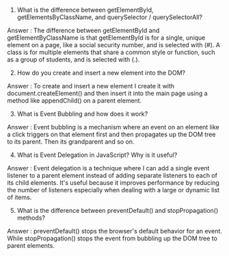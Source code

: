 1. What is the difference between getElementById, getElementsByClassName, and querySelector / querySelectorAll?

Answer : The difference between getElementById and getElementByClassName is that getElementById is for a single, unique element on a page, like a social security number, and is selected with (#). A class is for multiple elements that share a common style or function, such as a group of students, and is selected with (.).


2. How do you create and insert a new element into the DOM?
   
Answer : To create and insert a new element I create it with document.createElement() and then insert it into the main page using a method like appendChild() on a parent element.


3. What is Event Bubbling and how does it work?

Answer : Event bubbling is a mechanism where an event on an element like a click triggers on that element first and then propagates up the DOM tree to its parent. Then its grandparent and so on.


4. What is Event Delegation in JavaScript? Why is it useful?

Answer : Event delegation is a technique where I can add a single event listener to a parent element instead of adding separate listeners to each of its child elements. It's useful because it improves performance by reducing the number of listeners especially when dealing with a large or dynamic list of items.


5. What is the difference between preventDefault() and stopPropagation() methods?

Answer : preventDefault() stops the browser's default behavior for an event. While stopPropagation() stops the event from bubbling up the DOM tree to parent elements.

